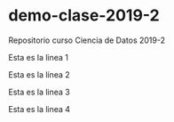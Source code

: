 # demo-clase-2019-2
Repositorio curso Ciencia de Datos 2019-2

Esta es la linea 1

Esta es la línea 2

Esta es la linea 3

Esta es la linea 4
